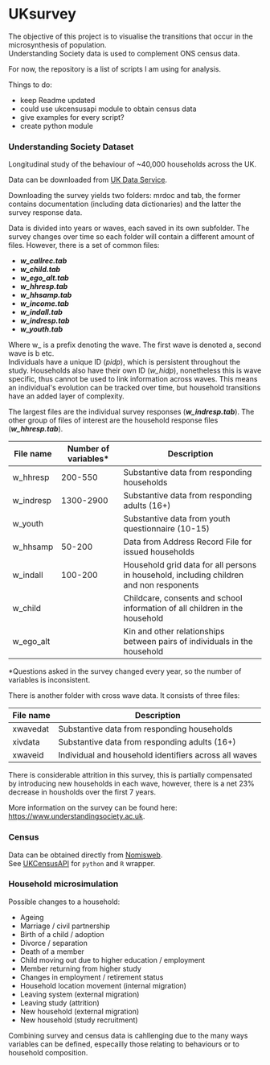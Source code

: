 # UKsurvey

The objective of this project is to visualise the transitions that occur in the microsynthesis of population.  
Understanding Society data is used to complement ONS census data.

For now, the repository is a list of scripts I am using for analysis.

Things to do:
- keep Readme updated
- could use ukcensusapi module to obtain census data
- give examples for every script?
- create python module 

### Understanding Society Dataset

Longitudinal study of the behaviour of ~40,000 households across the UK.

Data can be downloaded from [UK Data Service](https://beta.ukdataservice.ac.uk/datacatalogue/series/series?id=2000053).
    
Downloading the survey yields two folders: mrdoc and tab, the former contains documentation (including data dictionaries) and the latter the survey response data.

Data is divided into years or waves, each saved in its own subfolder.
The survey changes over time so each folder will contain a different amount of files.
However, there is a set of common files:

- **_w_callrec.tab_**
- **_w_child.tab_**
- **_w_ego_alt.tab_**
- **_w_hhresp.tab_**
- **_w_hhsamp.tab_**
- **_w_income.tab_**
- **_w_indall.tab_**
- **_w_indresp.tab_**
- **_w_youth.tab_**

Where w_ is a prefix denoting the wave. The first wave is denoted a, second wave is b etc.    
Individuals have a unique ID (*pidp*), which is persistent throughout the study. Households also have their own ID (*w_hidp*), nonetheless this is wave specific, thus cannot be used to link information across waves. This means an individual's evolution can be tracked over time, but household transitions have an added layer of complexity. 

The largest files are the individual survey responses (**_w_indresp.tab_**). The other group of files of interest are the household response files (**_w_hhresp.tab_**).

|File name |Number of variables*|Description                                           |
|----------|--------------------|------------------------------------------------------|
|w_hhresp  |200-550             | Substantive data from responding households          |
|w_indresp |1300-2900           | Substantive data from responding adults (16+)        |
|w_youth   |            | Substantive data from youth questionnaire (10-15)     |
|w_hhsamp  |50-200              | Data from Address Record File for issued households  |
|w_indall  |100-200             | Household grid data for all persons in household, including children and non responents|
|w_child   |  |Childcare, consents and school information of all children in the household |
|w_ego_alt |  |Kin and other relationships between pairs of individuals in the household|

<nowiki>*<nowiki>Questions asked in the survey changed every year, so the number of variables is inconsistent.

There is another folder with cross wave data. It consists of three files:

|File name |Description                                           |
|----------|------------------------------------------------------|
|xwavedat  | Substantive data from responding households          |
|xivdata   | Substantive data from responding adults (16+)        |
|xwaveid   | Individual and household identifiers across all waves|

There is considerable attrition in this survey, this is partially compensated by introducing new households in each wave, however, there is a net 23% decrease in housholds over the first 7 years.

More information on the survey can be found here: https://www.understandingsociety.ac.uk.

### Census

Data can be obtained directly from [Nomisweb](https://www.nomisweb.co.uk).    
See [UKCensusAPI](https://github.com/virgesmith/UKCensusAPI) for `python` and `R` wrapper.

### Household microsimulation

Possible changes to a household:
- Ageing
- Marriage / civil partnership
- Birth of a child / adoption
- Divorce / separation
- Death of a member
- Child moving out due to higher education / employment
- Member returning from higher study
- Changes in employment / retirement status
- Household location movement (internal migration)
- Leaving system (external migration)
- Leaving study (attrition)
- New household (external migration)
- New household (study recruitment)


Combining survey and census data is cahllenging due to the many ways variables can be defined, especailly those relating to behaviours or to household composition.  
